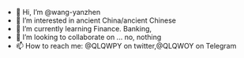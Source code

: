 - 👋 Hi, I’m @wang-yanzhen
- 👀 I’m interested in ancient China/ancient Chinese
- 🌱 I’m currently learning Finance. Banking, 
- 💞️ I’m looking to collaborate on ... no, nothing
- 📫 How to reach me:  @QLQWPY on twitter,@QLQWOY on Telegram

<!---
wang-yanzhen/wang-yanzhen is a ✨ special ✨ repository because its `README.md` (this file) appears on your GitHub profile.
You can click the Preview link to take a look at your changes.
--->
